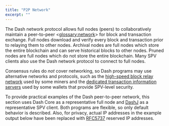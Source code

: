 ```yaml
---
title: "P2P Network"
excerpt: ""
---
```

The Dash network protocol allows full nodes (peers) to collaboratively maintain a peer-to-peer <<glossary:network>> for block and transaction exchange. Full nodes download and verify every block and transaction prior to relaying them to other nodes. Archival nodes are full nodes which store the entire blockchain and can serve historical blocks to other nodes. Pruned nodes are full nodes which do not store the entire blockchain. Many SPV clients also use the Dash network protocol to connect to full nodes.

Consensus rules do _not_ cover networking, so Dash programs may use alternative networks and protocols, such as the [high-speed block relay network](https://www.mail-archive.com/bitcoin-development@lists.sourceforge.net/msg03189.html) used by some miners and the [dedicated transaction information servers](https://github.com/spesmilo/electrum-server) used by some wallets that provide SPV-level security.

To provide practical examples of the Dash peer-to-peer network, this section uses Dash Core as a representative full node and [DashJ](https://github.com/HashEngineering/dashj) as a representative SPV client. Both programs are flexible, so only default behavior is described. Also, for privacy, actual IP addresses in the example output below have been replaced with [RFC5737](http://tools.ietf.org/html/rfc5737) reserved IP addresses.